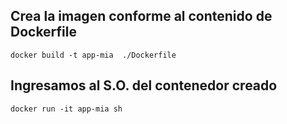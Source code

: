 ## Crea la imagen conforme al contenido de Dockerfile
```
docker build -t app-mia  ./Dockerfile
```
## Ingresamos al S.O. del contenedor creado
```
docker run -it app-mia sh
```
